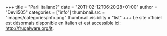 +++
title = "Parli italiano?"
date = "2011-02-12T06:20:28+01:00"
author = "Devil505"
categories = ["info"]
thumbnail.src = "images/categories/info.png"
thumbnail.visibility = "list"
+++
Le site officiel est désormais disponible en Italien et est accessible
 ici: <http://frugalware.org/it>.